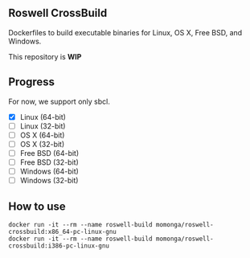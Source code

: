 
## Roswell CrossBuild

Dockerfiles to build executable binaries for Linux, OS X, Free BSD, and Windows.

This repository is **WIP**

## Progress

For now, we support only sbcl.

- [X] Linux (64-bit)
- [ ] Linux (32-bit)
- [ ] OS X (64-bit)
- [ ] OS X (32-bit)
- [ ] Free BSD (64-bit)
- [ ] Free BSD (32-bit)
- [ ] Windows (64-bit)
- [ ] Windows (32-bit)

## How to use

```
docker run -it --rm --name roswell-build momonga/roswell-crossbuild:x86_64-pc-linux-gnu
docker run -it --rm --name roswell-build momonga/roswell-crossbuild:i386-pc-linux-gnu
```